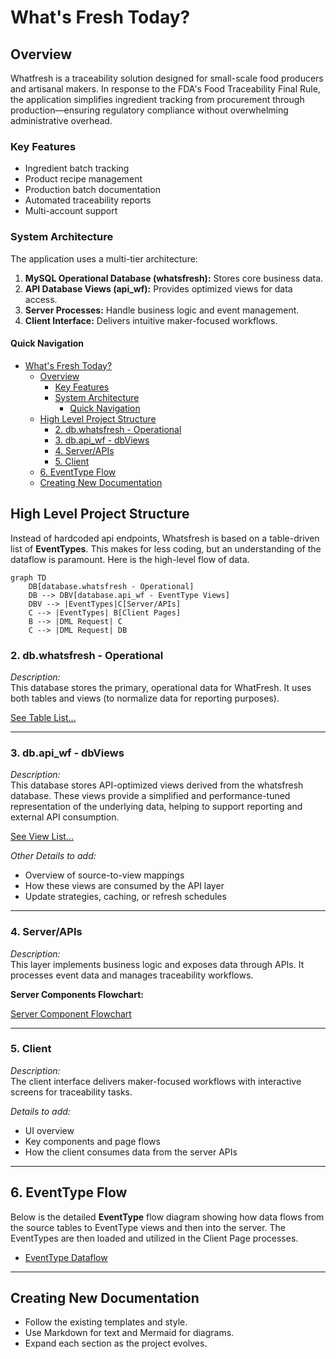 # What's Fresh Today?

## Overview
Whatfresh is a traceability solution designed for small-scale food producers and artisanal makers. In response to the FDA's Food Traceability Final Rule, the application simplifies ingredient tracking from procurement through production—ensuring regulatory compliance without overwhelming administrative overhead.

### Key Features
- Ingredient batch tracking
- Product recipe management 
- Production batch documentation
- Automated traceability reports
- Multi-account support

### System Architecture
The application uses a multi-tier architecture:
1. **MySQL Operational Database (whatsfresh):** Stores core business data.
2. **API Database Views (api_wf):** Provides optimized views for data access.
3. **Server Processes:** Handle business logic and event management.
4. **Client Interface:** Delivers intuitive maker-focused workflows.

#### Quick Navigation
- [What's Fresh Today?](#whats-fresh-today)
    - [Overview](#overview)
        - [Key Features](#key-features)
        - [System Architecture](#system-architecture)
            - [Quick Navigation](#quick-navigation)
    - [High Level Project Structure](#high-level-project-structure)
        - [2. db.whatsfresh - Operational](#2-dbwhatsfresh---operational)
        - [3. db.api\_wf - dbViews](#3-dbapi_wf---dbviews)
        - [4. Server/APIs](#4-serverapis)
        - [5. Client](#5-client)
    - [6. EventType Flow](#6-eventtype-flow)
    - [Creating New Documentation](#creating-new-documentation)

## High Level Project Structure

Instead of hardcoded api endpoints, Whatsfresh is based on a table-driven list of **EventTypes**. This makes for less coding, but an understanding of the dataflow is paramount.  Here is the high-level flow of data.
```mermaid
graph TD
    DB[database.whatsfresh - Operational]
    DB --> DBV[database.api_wf - EventType Views]
    DBV --> |EventTypes|C[Server/APIs]
    C --> |EventTypes| B[Client Pages] 
    B --> |DML Request| C
    C --> |DML Request| DB

```

### 2. db.whatsfresh - Operational

*Description:*  
This database stores the primary, operational data for WhatFresh. It uses both tables and views (to normalize data for reporting purposes).

[See Table List...](./docs/database/db_whatsfresh.md)

---

### 3. db.api_wf - dbViews
*Description:*  
This database stores API-optimized views derived from the whatsfresh database. These views provide a simplified and performance-tuned representation of the underlying data, helping to support reporting and external API consumption.

[See View List...](./docs/database/db_api_wf.md)

*Other Details to add:*  
- Overview of source-to-view mappings  
- How these views are consumed by the API layer  
- Update strategies, caching, or refresh schedules

---

### 4. Server/APIs
*Description:*  
This layer implements business logic and exposes data through APIs. It processes event data and manages traceability workflows.

**Server Components Flowchart:**

[Server Component Flowchart](./docs/server/FlowChart.md)

---

### 5. Client
*Description:*  
The client interface delivers maker-focused workflows with interactive screens for traceability tasks.

*Details to add:*  
- UI overview  
- Key components and page flows  
- How the client consumes data from the server APIs


---

## 6. EventType Flow

Below is the detailed **EventType** flow diagram showing how data flows from the source tables to EventType views and then into the server. The EventTypes are then loaded and utilized in the Client Page processes.

- [EventType Dataflow](./docs/dataFlow.md)

---

## Creating New Documentation
- Follow the existing templates and style.
- Use Markdown for text and Mermaid for diagrams.
- Expand each section as the project evolves.
